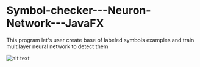 # Symbol-checker---Neuron-Network---JavaFX
This program let's user create base of labeled symbols examples and train multilayer neural network to detect them

![alt text](https://github.com/DehydratedWater/Symbol-checker---Neuron-Network---JavaFX/blob/master/NeuronNetworkGui.png)

